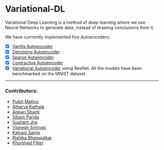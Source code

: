 # Variational-DL

Variational Deep Learning is a method of deep learning where we use Neural Networks to generate data, instead of drawing conclusions from it.

We have currrently implemented five Autoencoders:
- [x] [Vanilla Autoencoder](vanilla)
- [x] [Denoising Autoencoder](denoise)
- [x] [Sparse Autoencoder](sparse)
- [x] [Contractive Autoencoder](contractive)
- [x] [Variational Autoencoder](VAE) using ResNet.
All the models have been benchmarked on the MNIST dataset.

<hr />

### Contributors: 
* [Pulkit Mathur](https://github.com/mathurpulkit)
* [Atharva Kathale](https://github.com/Atharva-K12)
* [Appari Shanti](https://github.com/AppariShanti)
* [Sibam Parida](https://github.com/sibam23)
* [Sushant Jha](https://github.com/sushantjha78)
* [Vignesh Srinivas](https://github.com/vignesh-creator)
* [Kalyani Sainis](https://github.com/Kals-13)
* [Rishika Bhagwatkar](https://github.com/rishika2110)
* [Khurshed Fitter](https://github.com/GlazeDonuts)
